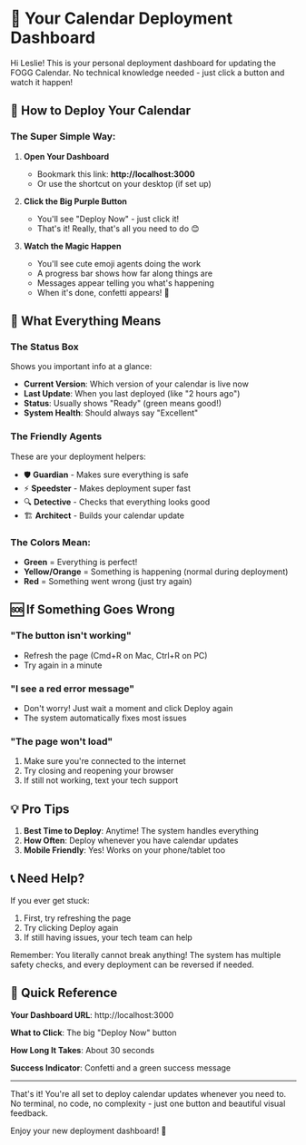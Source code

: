 # 🌟 Your Calendar Deployment Dashboard

Hi Leslie! This is your personal deployment dashboard for updating the FOGG Calendar. No technical knowledge needed - just click a button and watch it happen!

## 🚀 How to Deploy Your Calendar

### The Super Simple Way:

1. **Open Your Dashboard**
   - Bookmark this link: **http://localhost:3000**
   - Or use the shortcut on your desktop (if set up)

2. **Click the Big Purple Button**
   - You'll see "Deploy Now" - just click it!
   - That's it! Really, that's all you need to do 😊

3. **Watch the Magic Happen**
   - You'll see cute emoji agents doing the work
   - A progress bar shows how far along things are
   - Messages appear telling you what's happening
   - When it's done, confetti appears! 🎉

## 📱 What Everything Means

### The Status Box
Shows you important info at a glance:
- **Current Version**: Which version of your calendar is live now
- **Last Update**: When you last deployed (like "2 hours ago")
- **Status**: Usually shows "Ready" (green means good!)
- **System Health**: Should always say "Excellent"

### The Friendly Agents
These are your deployment helpers:
- 🛡️ **Guardian** - Makes sure everything is safe
- ⚡ **Speedster** - Makes deployment super fast
- 🔍 **Detective** - Checks that everything looks good
- 🏗️ **Architect** - Builds your calendar update

### The Colors Mean:
- **Green** = Everything is perfect!
- **Yellow/Orange** = Something is happening (normal during deployment)
- **Red** = Something went wrong (just try again)

## 🆘 If Something Goes Wrong

### "The button isn't working"
- Refresh the page (Cmd+R on Mac, Ctrl+R on PC)
- Try again in a minute

### "I see a red error message"
- Don't worry! Just wait a moment and click Deploy again
- The system automatically fixes most issues

### "The page won't load"
1. Make sure you're connected to the internet
2. Try closing and reopening your browser
3. If still not working, text your tech support

## 💡 Pro Tips

1. **Best Time to Deploy**: Anytime! The system handles everything
2. **How Often**: Deploy whenever you have calendar updates
3. **Mobile Friendly**: Yes! Works on your phone/tablet too

## 📞 Need Help?

If you ever get stuck:
1. First, try refreshing the page
2. Try clicking Deploy again
3. If still having issues, your tech team can help

Remember: You literally cannot break anything! The system has multiple safety checks, and every deployment can be reversed if needed.

## 🎯 Quick Reference

**Your Dashboard URL**: http://localhost:3000

**What to Click**: The big "Deploy Now" button

**How Long It Takes**: About 30 seconds

**Success Indicator**: Confetti and a green success message

---

That's it! You're all set to deploy calendar updates whenever you need to. No terminal, no code, no complexity - just one button and beautiful visual feedback.

Enjoy your new deployment dashboard! 🌈